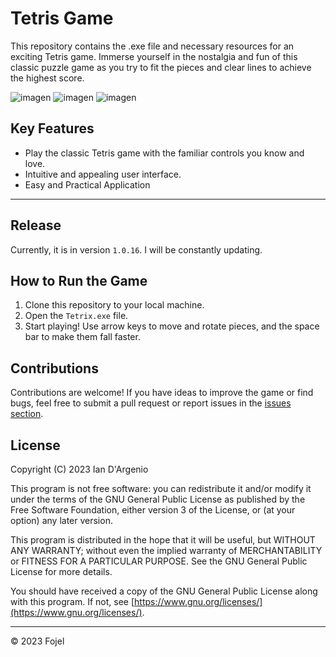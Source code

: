 # Tetris Game

This repository contains the .exe file and necessary resources for an exciting Tetris game. Immerse yourself in the nostalgia and fun of this classic puzzle game as you try to fit the pieces and clear lines to achieve the highest score.

![imagen](https://github.com/fojelio/TetrixGame-App/assets/79102693/7afa3f06-6a9c-4bb3-84c5-92709c9ddb37)
![imagen](https://github.com/fojelio/TetrixGame-App/assets/79102693/baed169e-101f-47cd-930e-3d46a68f25e8)
![imagen](https://github.com/fojelio/TetrixGame-App/assets/79102693/6002f84e-2e7b-4729-8006-f8db0c07aff7)

## Key Features

- Play the classic Tetris game with the familiar controls you know and love.
- Intuitive and appealing user interface.
- Easy and Practical Application

---

## Release

Currently, it is in version `1.0.16`.
I will be constantly updating.

## How to Run the Game

1. Clone this repository to your local machine.
2. Open the `Tetrix.exe` file.
3. Start playing! Use arrow keys to move and rotate pieces, and the space bar to make them fall faster.

## Contributions

Contributions are welcome! If you have ideas to improve the game or find bugs, feel free to submit a pull request or report issues in the [issues section](https://github.com/fojelio/TetrixGame-App/issues).

## License

Copyright (C) 2023 Ian D'Argenio

This program is not free software: you can redistribute it and/or modify it under the terms of the GNU General Public License as published by the Free Software Foundation, either version 3 of the License, or (at your option) any later version.

This program is distributed in the hope that it will be useful, but WITHOUT ANY WARRANTY; without even the implied warranty of MERCHANTABILITY or FITNESS FOR A PARTICULAR PURPOSE. See the GNU General Public License for more details.

You should have received a copy of the GNU General Public License along with this program. If not, see [https://www.gnu.org/licenses/](https://www.gnu.org/licenses/).

---

© 2023 Fojel
